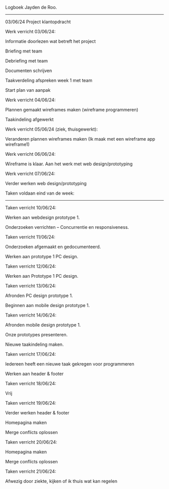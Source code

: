 Logboek Jayden de Roo. 

---------------------------------------- 

03/06/24 Project klantopdracht 

 

 

Werk verricht 03/06/24: 

Informatie doorlezen wat betreft het project 

Briefing met team 

Debriefing met team 

Documenten schrijven 

Taakverdeling afspreken week 1 met team 

Start plan van aanpak 

 

Werk verricht 04/06/24: 

Plannen gemaakt wireframes maken (wireframe programmeren) 

Taakindeling afgewerkt 

 

Werk verricht 05/06/24 (ziek, thuisgewerkt): 

Veranderen plannen wireframes maken (Ik maak met een wireframe app wireframe1) 

 

Werk verricht 06/06/24: 

Wireframe is klaar. Aan het werk met web design/prototyping 

 

Werk verricht 07/06/24: 

Verder werken web design/prototyping 

 

Taken voldaan eind van de week: 
 

---------------------------------------- 

Taken verricht 10/06/24: 

Werken aan webdesign prototype 1. 

Onderzoeken verrichten – Concurrentie en responsiveness. 


Taken verricht 11/06/24: 

Onderzoeken afgemaakt en gedocumenteerd. 

Werken aan prototype 1 PC design. 


Taken verricht 12/06/24: 

Werken aan Prototype 1 PC design. 

 

Taken verricht 13/06/24: 

Afronden PC design prototype 1. 

Beginnen aan mobile design prototype 1. 


Taken verricht 14/06/24: 

Afronden mobile design prototype 1. 

Onze prototypes presenteren. 

Nieuwe taakindeling maken. 


Taken verricht 17/06/24:

Iedereen heeft een nieuwe taak gekregen voor programmeren

Werken aan header & footer


Taken verricht 18/06/24:

Vrij


Taken verricht 19/06/24:

Verder werken header & footer

Homepagina maken

Merge conflicts oplossen


Taken verricht 20/06/24:

Homepagina maken

Merge conflicts oplossen


Taken verricht 21/06/24:

Afwezig door ziekte, kijken of ik thuis wat kan regelen

 

 
